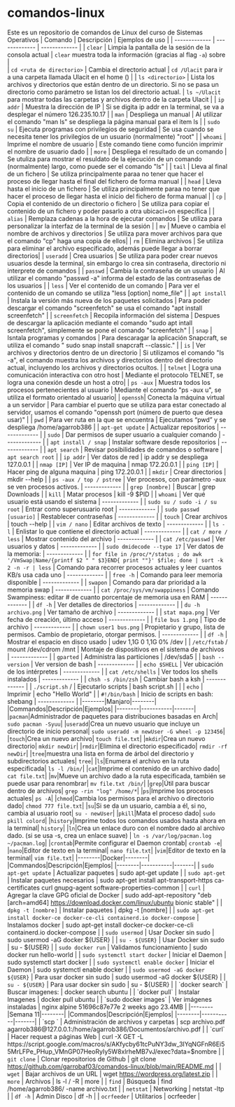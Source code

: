 # comandos-linux
Este es un repositorio de comandos de Linux del curso de Sistemas Operativos
| Comando | Descripción | Ejemplos de uso |
| ------------- | ------------- | ------------- | 
| `clear`  | Limpia la pantalla de la sesión de la consola actual  |  `clear` muestra toda la información (gracias al flag  `-a`) sobre  |  
| `cd <ruta de directorio>`  | Cambia el directorio actual | `cd /Ulacit` para ir a una carpeta llamada Ulacit en el home ()  |
| `ls <directorio>`  | Lista los archivos y directorios que están dentro de un directorio. Si no se pasa un directorio como parámetro se listan los del directorio actual. | `ls ~/Ulacit` para mostrar todas las carpetas y archivos dentro de la carpeta Ulacit |
| `ip addr`  | Muestra la dirección de IP | Si se digita ip addr en la terminal, se va a desplegar el número 126.235.10.17 |
| `man`  | Despliega un manual  | Al utilizar el comando "man ls" se despliega la página manual para el item ls |
| `sudo su`  | Ejecuta programas con privilegios de seguridad  | Se usa cuando se necesita tener los privilegios de un usuario (normalmente) "root"  |
| `whoami`  | Imprime el nombre de usuario  | Este comando tiene como función imprimir el nombre de usuario dado |
| `more`  | Despliega el resultado de un comando  | Se utuliza para mostrar el resuldato de la ejecución de un comando (normalmente) largo, como puede ser el comando "ls" |
| `tail` | Lleva al final de un fichero | Se utiliza principalmente paraa no tener que hacer el proceso de llegar hasta el final del fichero de forma manual |
| `head` | Lleva hasta el inicio de un fichero | Se utiliza principalmente paraa no tener que hacer el proceso de llegar hasta el inicio del fichero de forma manual |
| `cp` | Copia el contenido de un directorio o fichero | Se utiliza para copiar el contenido de un fichero y poder pasarlo a otra ubicaci+on específica |
| `alias` | Remplaza cadenas a la hora de ejecutar comandos | Se utiliza para personalizar la interfaz de la terminal de la sesión |
| `mv` | Mueve o cambia el nombre de archivos y directorios | Se utiliza para mover archivos para que el comando "cp" haga una copia de ellos|
| `rm` | Elimina archivos | Se utiliza para eliminar el archivo específicado, además puede llegar a borrar directorios|
| `useradd` | Crea usuarios | Se utiliza para poder crear nuevos usuarios desde la terminal, sin embargo lo crea sin contraseña, directorio ni interprete de comandos |
| `passwd` | Cambia la contraseña de un usuario | Al utilizar el comando "passwd -a" informa del estado de las contraseñas de los usuarios |
| `less` | Ver el contenido de un comando | Para ver el contenido de un comando se utiliza "less [option] nome_file" |
| `apt install` | Instala la versión más nueva de los paquetes solicitados | Para poder descargar el comando "screenfetch" se usa el comando "apt install screenfetch" |
| `screenfetch` | Recopila información del sistema | Despues de descargar la aplicación mediante el comando "sudo apt intall screenfetch", simplemente se pone el comando "screenfetch" |
| `snap` | Isntala  programas y comandos | Para descaragar la aplicación Snapcraft, se utiliza el comando " sudo snap install snapcraft --classic." |
| `is` | Ver archivos y directorios dentro de un directorio | Si utilizamos el comando "Is -a", el comando muestra los archivos y directorios dentro del directorio actual, incluyendo los archivos y directorios ocultos. |
| `telnet` | Logra una comunicación interactiva con otro host | Mediante el protocolo TELNET, se logra una conexión desde un host a otro|
| `ps -aux` | Muestra todos los procesos pertenecientes al usuario | Mediante el comando "ps -aux u", se utiliza el formato orientado al usuario|
| `openssh`| Conecta la máquina virtual a un servidor | Para cambiar el puerto que se utiliza para estar conectado al servidor, usamos el comando "openssh port (número de puerto que desea usar)" |
|  `pwd` | Para ver ruta en la que se encuentra | Ejecutamos “pwd” y se despliega /home/agarrob386 |
| `apt-get update` | Actualizar repositorios  | ------------- |
| `sudo` | Dar permisos de super usuario a cualquier comando | ------------- |
| `apt install / snap` | Instalar software desde repositorios | ------------- |
|  `apt search` | Revisar posibilidades de comandos o software | `apt search root` |
| `ip addr` | Ver datos de red | ip addr y se despliega 127.0.0.1 |
| `nmap [IP]` | Ver IP de maquina | nmap 172.20.0.1 |
| `ping [IP]` | Hacer ping de alguna maquina | ping 172.20.0.1 |
| `mkdir` |  Crear directorios | mkdir --help |
| `ps -aux / top / pstree` | Ver procesos, con parámetro -aux se ven procesos activos.  | ------------- |
| `grep [nombre]` | Buscar  | grep Downloads |
| `kill` | Matar procesos | kill -9 $PID |
| `whoami` | Ver qué usuario está usando el sistema | ------------- |
| `sudo su / sudo -i / su root` | Entrar como superusuario root | ------------- |
| `sudo passwd [usuario]` | Restablecer contraseñas | ------------- |
| `touch` | Crear archivos  | touch --help |
| `vim / nano` | Editar archivos de texto | ------------- |
| `ls -l` | Enlistar lo que contiene el directorio actual | ------------- |
| `cat / more / less` | Mostrar contenido del archivo | ------------- |
| `cat /etc/passwd` | Ver usuarios y datos | ------------- |
| `sudo dmidecode --type 17` | Ver datos de la memoria: | ------------- |
| `for file in /proc/*/status ; do awk '/VmSwap|Name/{printf $2 " " $3}END{ print ""}' $file; done | sort -k 2 -n -r | less` | Comando para recorrer procesos actuales y leer cuantos KB/s usa cada uno | ------------- |
| `free -h` | Comando para leer memoria disponible | ------------- |
| `swapon` | Comando para dar prioridad a la memoria swap | ------------- |
|  `cat /proc/sys/vm/swappiness` | Comando Swampiness: editar # de cuanto porcentaje de memoria usa en RAM  | ------------- |
| `df -h` |  Ver detalles de directorios | ------------- |
|  `du -h archivo.png` | Ver tamaño de archivo | ------------- |
| `stat mapa.png` | Ver fecha de creación, último acceso | ------------- |
| `file bus 1.png` | Tipo de archivo | ------------- |
| `chown user1 bus.png` | Propietario y grupo, lista de permisos. Cambio de propietario, otorgar permisos. | ------------- |
| `df -h`  | Mostrar el espacio en disco usado  | udev  1,1G   0   1,1G    0%  /dev |
| `/etc/fstab` / mount /dev/cdrom /mnt | Montaje de dispositivos en el sistema de archivos | ------------- |
| `gparted` | Administra las particiones | /dev/sda5 |
| `bash --version` | Ver version de bash | ------------- |
| `echo $SHELL` | Ver ubicación de los intérpretes  | ------------- |
| `cat /etc/shells` | Ver todos los shells instalados | ------------- |
| `chsh -s /bin/zsh` | Cambiar bash a ksh | ------------- |
| `./script.sh` / | Ejecutarlo scripts | bash script.sh |  |
| `echo` | Imprimir | echo "Hello World" |
| `#!/bin/bash` | Inicio de scripts en bash: shebang | ------------- |
|--------|Manjaro|--------| 
|Commandos|Descripción|Ejemplos|
|--------|-----------|-------|
|`pacman`|Administrador de paquetes para distribuciones basadas en Arch| `sudo pacman -Syuu`|
|`useradd`|Crea un nuevo usuario que incluye un directorio de inicio personal| `sudo useradd -m newUser -G wheel -p 123456`|
|`touch`|Crea un nuevo archivo| `touch file.txt`|
|`mkdir`|Crea un nuevo directorio| `mkdir newDir`|
|`rmdir`|Elimina el directorio especificado| `rmdir -rf newDir`|
|`tree`|muestra una lista en forma de árbol del directorio y subdirectorios actuales| `tree`|
|`ls`|Enumera el archivo en la ruta especificada| `ls -l /bin/`|
|`cat`|Imprime el contenido de un archivo dado| `cat file.txt`|
|`mv`|Mueve un archivo dado a la ruta especificada, también se puede usar para renombrar| `mv file.txt /bin/`|
|`grep`|Útil para buscar dentro de archivos| `grep -rin "log" /home/*`|
|`ps`|Imprime los procesos actuales| `ps -A`|
|`chmod`|Cambia los permisos para el archivo o directorio dado| `chmod 777 file.txt`|
|`su`|Si se da un usuario, cambia a él, si no, cambia al usuario root| `su - newUser`|
|`pkill`|Mata el proceso dado| `sudo pkill colord`|
|`history`|Imprime todos los comandos usados hasta ahora en la terminal| `history`|
|`ln`|Crea un enlace duro con el nombre dado al archivo dado. (si se usa -s, crea un enlace suave) | `ln -s /var/log/pacman.log ~/pacman.log`|
|`crontab`|Permite configurar el Daemon crontab| `crontab -e`|
|`nano`|Editor de texto en la terminal| `nano file.txt`|
|`vim`|Editor de texto en la terminal| `vim file.txt`|
|--------|Docker|--------| 
|Commandos|Descripción|Ejemplos|
|--------|-----------|-------|
| `sudo apt-get update` | Actualizar paquetes | sudo apt-get update |
| `sudo apt-get` | Instalar paquetes necesarios | sudo apt-get install apt-transport-https ca-certificates curl    gnupg-agent software-properties-common |
| `curl`  | Agregar la clave GPG oficial de Docker | sudo add-apt-repository "deb [arch=amd64] https://download.docker.com/linux/ubuntu bionic stable" |
| `dpkg -t [nombre]` | Instalar paquetes | dpkg -t [nombre] |
| `sudo apt-get install docker-ce docker-ce-cli containerd.io docker-compose` | Instalamos docker | sudo apt-get install docker-ce docker-ce-cli containerd.io docker-compose |
| `sudo usermod` | Usar Docker sin sudo | sudo usermod -aG docker ${USER} |
| `su - ${USER}` | Usar Docker sin sudo | su - ${USER} |
| `sudo docker run` | Validamos funcionamiento | sudo docker run hello-world |
| `sudo systemctl start docker` | Iniciar el Daemon | sudo systemctl start docker |
| `sudo systemctl enable docker` | Iniciar el Daemon | sudo systemctl enable docker |
| `sudo usermod -aG docker ${USER}` | Para usar docker sin sudo | sudo usermod -aG docker ${USER} |
| `su - ${USER}` | Para usar docker sin sudo | su - ${USER} |
| `docker search` | Buscar imagenes: | docker search ubuntu |
| `docker pull` | Instalar Imagenes | docker pull ubuntu |
| `sudo docker images` | Ver imágenes instaladas | nginx alpine 51696c87e77e 2 weeks ago 23.4MB |
|--------|Semana 11|--------| 
|Commandos|Descripción|Ejemplos|
|--------|-----------|-------|
| `scp ` | Administración de archivos y carpetas | scp archivo.pdf agarrob386@127.0.0.1:/home/agarrob386/Documentos/archivo.pdf |
| `curl` | Hacer request a páginas Web | curl -X GET -L https://script.google.com/macros/s/AKfycby61tcPuNY3dw_3IYqNGFnR6Ei55MrLFPe_PHup_VMnGP07HeoRyIy5W8xlrheMB7vJ/exec?data=$nombre |
| `git clone` | Clonar repositorios de Github | git clone https://github.com/garrobaf03/comandos-linux/blob/main/README.md |
| `wget` | Bajar archivos de un URL | wget https://wordpress.org/latest.zip |
| `more` | Archivos | ls -l / -R | more |
| `find` | Búsqueda | find /home/agarrob386/ -name archivo.txt |
| `netstat` | Networking | netstat -ltp |
| `df -h` | Admin Disco | df -h |
| `ocrfeeder` | Utilitarios | ocrfeeder |
